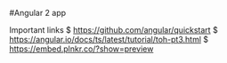 #Angular 2 app

Important links
   $ https://github.com/angular/quickstart
   $ https://angular.io/docs/ts/latest/tutorial/toh-pt3.html
   $ https://embed.plnkr.co/?show=preview